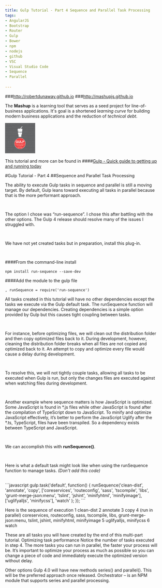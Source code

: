 ```yaml
---
title: Gulp Tutorial - Part 4 Sequence and Parallel Task Processing
tags: 
- AngularJS
- Bootstrap
- Router
- Gulp
- Bower
- npm
- nodejs
- github
- VSC
- Visual Studio Code
- Sequence
- Parallel

---
```


###http://robertdunaway.github.io
###http://mashupjs.github.io


The **Mashup** is a learning tool that serves as a seed project for line-of-business applications.  It's goal is a shortened *learning curve* for building modern business applications and the reduction of *technical debt*.


 <img src="https://raw.githubusercontent.com/MashupJS/MashupJS/master/docs/mashupWorkflow/gulp/bookcoverimage.PNG" alt="Smiley face" height="100" width="100"> 

This tutorial and more can be found in
####[Gulp - Quick guide to getting up and running today](http://www.amazon.com/Gulp-Quick-guide-getting-running-ebook/dp/B010NXMFF6/)

#Gulp Tutorial - Part 4
##Sequence and Parallel Task Processing

The ability to execute Gulp tasks in sequence and parallel is still a moving target.  By default, Gulp leans toward executing all tasks in parallel because that is the more performant approach. 
 
<br>

The option I chose was “run-sequence”.  I chose this after battling with the other options.  The Gulp 4 release should resolve many of the issues I struggled with.

<br>

We have not yet created tasks but in preparation, install this plug-in.

<br>

####From the command-line install
```
npm install run-sequence --save-dev
```

####Add the module to the gulp file
```
, runSequence = require('run-sequence')
```

All tasks created in this tutorial will have no other dependencies except the tasks we execute via the Gulp default task.  The runSequence function will manage our dependencies.  Creating dependencies is a simple option provided by Gulp but this causes tight coupling between tasks.  

<br>

For instance, before optimizing files, we will clean out the distribution folder and then copy optimized files back to it.  During development, however, cleaning the distribution folder breaks when all files are not copied and optimized back to it.  An attempt to copy and optimize every file would cause a delay during development.

<br>

To resolve this, we will not tightly couple tasks, allowing all tasks to be executed when Gulp is run, but only the changes files are executed against when watching files during development.

<br>

Another example where sequence matters is how JavaScript is optimized.  Some JavaScript is found in *.js files while other JavaScript is found after the compilation of TypeScript down to JavaScript.  To minify and optimize JavaScript effectively, it’s better to perform the JavaScript Uglify after the *.ts, TypeScript, files have been transpiled.  So a dependency exists between TypeScript and JavaScript.

<br>

We can accomplish this with **runSequence()**.

<br>

Here is what a default task might look like when using the runSequence function to manage tasks.
*(Don’t add this code)*

<br>
```javascript
gulp.task('default', function() { runSequence('clean-dist',
                                  'annotate',
                                  'copy',
                                  ['coreservices', 'routeconfig', 'sass', 'tscompile', 'libs', 'grunt-merge-json:menu', 
                                      'tslint', 'jshint', 'minifyhtml', 'minifyimage'],
                                  ['uglifyalljs', 'minifycss'],
                                  'watch'
                                          );
});
```

Here is the sequence of execution
1 clean-dist
2 annotate
3 copy
4 (run in parallel) coreservices, routeconfig, sass, tscompile, libs, grunt-merge-json:menu, tslint, jshint, minifyhtml, minifyimage
5 uglifyalljs, minifycss
6 watch

These are all tasks you will have created by the end of this multi-part tutorial.
Optimizing task performance
Notice the number of tasks executed in step 4.  The more tasks you can run in parallel, the faster your process will be.  It’s important to optimize your process as much as possible so you can change a piece of code and immediately execute the optimized version without delay.

Other options
Gulp 4.0 will have new methods series() and parallel(). This will be the preferred approach once released.
Orchestrator – is an NPM module that supports series and parallel processing.
